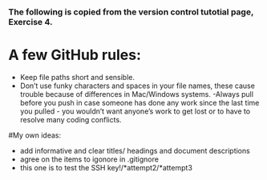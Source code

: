 ### The following is copied from the version control tutotial page, Exercise 4.

# A few GitHub rules:
- Keep file paths short and sensible.
- Don’t use funky characters and spaces in your file names, these cause trouble because of differences in Mac/Windows systems.
-Always pull before you push in case someone has done any work since the last time you pulled - you wouldn’t want anyone’s work to get lost or to have to resolve many coding conflicts.

#My own ideas:
- add informative and clear titles/ headings and document descriptions
- agree on the items to igonore in .gitignore
- this one is to test the SSH key!/*attempt2/*attempt3